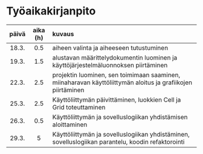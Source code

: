 # Työaikakirjanpito

|päivä   |aika (h)   |kuvaus   |
|:------:|:----------:|:--------|
|18.3. | 0.5 | aiheen valinta ja aiheeseen tutustuminen |
|19.3. | 1.5 | alustavan määrittelydokumentin luominen ja käyttöjärjestelmäluonnoksen piirtäminen |
|22.3. | 2.5 | projektin luominen, sen toimimaan saaminen, miinaharavan käyttöliittymän aloitus ja grafiikojen piirtäminen |
|25.3. | 2.5 | Käyttöliittymän päivittäminen, luokkien Cell ja Grid toteuttaminen |
|26.3. | 0.5 | Käyttöliittymän ja sovelluslogiikan yhdistämisen aloittaminen |
|29.3. | 5 | Käyttöliittymän ja sovelluslogiikan yhdistäminen, sovelluslogiikan parantelu, koodin refaktorointi |
